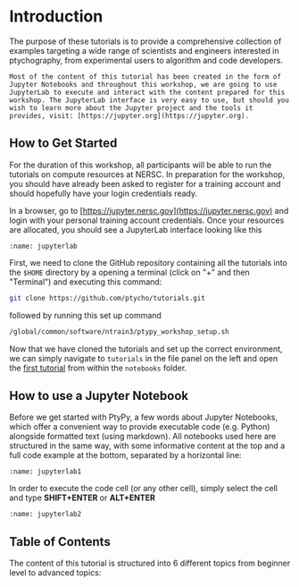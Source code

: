 # Introduction

The purpose of these tutorials is to provide a comprehensive collection of examples targeting a wide range of scientists and engineers interested in ptychography, from experimental users to algorithm and code developers.

```{note}
Most of the content of this tutorial has been created in the form of Jupyter Notebooks and throughout this workshop, we are going to use JupyterLab to execute and interact with the content prepared for this workshop. The JupyterLab interface is very easy to use, but should you wish to learn more about the Jupyter project and the tools it provides, visit: [https://jupyter.org](https://jupyter.org).
```

## How to Get Started
For the duration of this workshop, all participants will be able to run the tutorials on compute resources at NERSC. In preparation for the workshop, you should have already been asked to register for a training account and should hopefully have your login credentials ready.

In a browser, go to [https://jupyter.nersc.gov](https://jupyter.nersc.gov) and login with your personal training account credentials. Once your resources are allocated, you should see a JupyterLab interface looking like this

```{figure} ./jupyter_hub.PNG
:name: jupyterlab

```


First, we need to clone the GitHub repository containing all the tutorials into the ```$HOME``` directory by a opening a terminal (click on "+" and then "Terminal") and executing this command:
```bash
git clone https://github.com/ptycho/tutorials.git
```

followed by running this set up command

```bash
/global/common/software/ntrain3/ptypy_workshop_setup.sh
```

Now that we have cloned the tutorials and set up the correct environment, we can simply navigate to ```tutorials``` in the file panel on the left and open the [first tutorial](./notebooks/01_05_Getting_Started_with_PtyPy/1_the_parameter_tree) from within the ```notebooks``` folder.


## How to use a Jupyter Notebook
Before we get started with PtyPy, a few words about Jupyter Notebooks, which offer a convenient way to provide executable code (e.g. Python) alongside formatted text (using markdown). All notebooks used here are structured in the same way, with some informative content at the top and a full code example at the bottom, separated by a horizontal line:

```{figure} ./jupyter_notebook_1.PNG
:name: jupyterlab1
```

In order to execute the code cell (or any other cell), simply select the cell and type **SHIFT+ENTER** or **ALT+ENTER**

```{figure} ./jupyter_notebook_2.PNG
:name: jupyterlab2
```

## Table of Contents
The content of this tutorial is structured into 6 different topics from beginner level to advanced topics:

```{tableofcontents}
```